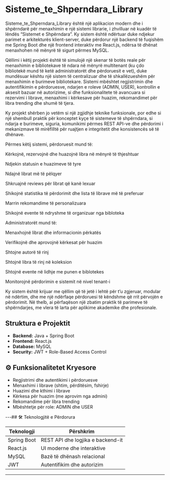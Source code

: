 # Sisteme_te_Shperndara_Library
Sisteme_te_Shperndara_Library është një aplikacion modern dhe i shpërndarë për menaxhimin e një sistemi librarie, i zhvilluar në kuadër të lëndës “Sistemet e Shpërndara”. Ky sistem është ndërtuar duke ndjekur parimet e arkitekturës klient-server, duke përdorur një backend të fuqishëm me Spring Boot dhe një frontend interaktiv me React.js, ndërsa të dhënat menaxhohen në mënyrë të sigurt përmes MySQL.

Qëllimi i këtij projekti është të simulojë një skenar të botës reale për menaxhimin e bibliotekave të ndara në mënyrë multitenant (ku çdo bibliotekë mund të ketë administratorët dhe përdoruesit e vet), duke mundësuar kështu një sistem të centralizuar dhe të shkallëzueshëm për menaxhimin e burimeve bibliotekare. Sistemi mbështet regjistrimin dhe autentifikimin e përdoruesve, ndarjen e roleve (ADMIN, USER), kontrollin e aksesit bazuar në autorizime, si dhe funksionalitete të avancuara si rezervimi i librave, menaxhimi i kërkesave për huazim, rekomandimet për libra trending dhe shumë të tjera.

Ky projekt shërben jo vetëm si një zgjidhje teknike funksionale, por edhe si një shembull praktik për konceptet kyçe të sistemeve të shpërndara, si ndarja e burimeve, siguria, komunikimi përmes REST API-ve dhe përdorimi i mekanizmave të mirëfilltë për ruajtjen e integritetit dhe konsistencës së të dhënave.

Përmes këtij sistemi, përdoruesit mund të:

Kërkojnë, rezervojnë dhe huazojnë libra në mënyrë të thjeshtuar

Ndjekin statusin e huazimeve të tyre

Ndajnë librat më të pëlqyer

Shkruajnë reviews për librat që kanë lexuar

Shikojnë statistika të përdorimit dhe lista të librave më të preferuar

Marrin rekomandime të personalizuara

Shikojnë evente të ndryshme të organizuar nga bibloteka

Administratorët mund të:

Menaxhojnë librat dhe informacionin përkatës

Verifikojnë dhe aprovojnë kërkesat për huazim

Shtojne autorë të rinj

Shtojnë libra të rinj në koleksion

Shtojnë evente në lidhje me punen e biblotekes

Monitorojnë përdorimin e sistemit në nivel tenant-i

Ky sistem është krijuar me qëllim që të jetë i lehtë për t’u zgjeruar, modular në ndërtim, dhe me një ndërfaqe përdoruesi të këndshme që rrit përvojën e përdorimit. Në thelb, ai përfaqëson një zbatim praktik të parimeve të shpërndarjes, me vlera të larta për aplikime akademike dhe profesionale.


## Struktura e Projektit

- **Backend:** Java + Spring Boot  
- **Frontend:** React.js  
- **Database:** MySQL  
- **Security:** JWT + Role-Based Access Control

## ⚙️ Funksionalitetet Kryesore

- Regjistrimi dhe autentikimi i përdoruesve
- Menaxhimi i librave (shtim, përditësim, fshirje)
- Huazimi dhe kthimi i librave
- Kërkesa për huazim (me aprovim nga admini)
- Rekomandime për libra trending
- Mbështetje për role: ADMIN dhe USER

---## 🛠️ Teknologjitë e Përdorura

| Teknologji     | Përshkrim                         |
|----------------|-------------------------------    |
| Spring Boot    | REST API dhe logjika e backend-it |
| React.js       | UI moderne dhe interaktive        |
| MySQL          | Bazë të dhënash relacional        |
| JWT            | Autentifikim dhe autorizim        |

---
